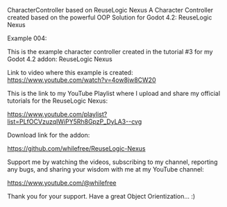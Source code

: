CharacterController based on ReuseLogic Nexus
A Character Controller created based on the powerful OOP Solution for Godot 4.2: ReuseLogic Nexus

Example 004:

This is the example character controller created in the tutorial #3 for my Godot 4.2 addon: ReuseLogic Nexus

Link to video where this example is created: https://www.youtube.com/watch?v=4ow8jw8CW20

This is the link to my YouTube Playlist where I upload and share my official tutorials for the ReuseLogic Nexus:

https://www.youtube.com/playlist?list=PLfOCVzuzqIWiPY5Rh8GpzP_DyLA3--cvg

Download link for the addon:

https://github.com/whilefree/ReuseLogic-Nexus

Support me by watching the videos, subscribing to my channel, reporting any bugs, and sharing your wisdom with me at my YouTube channel:

https://www.youtube.com/@whilefree

Thank you for your support. Have a great Object Orientization... :)
